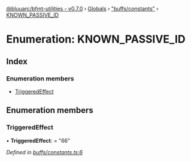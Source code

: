 [@bluuarc/bfmt-utilities - v0.7.0](../README.md) › [Globals](../globals.md) › ["buffs/constants"](../modules/_buffs_constants_.md) › [KNOWN_PASSIVE_ID](_buffs_constants_.known_passive_id.md)

# Enumeration: KNOWN_PASSIVE_ID

## Index

### Enumeration members

* [TriggeredEffect](_buffs_constants_.known_passive_id.md#triggeredeffect)

## Enumeration members

###  TriggeredEffect

• **TriggeredEffect**: = "66"

*Defined in [buffs/constants.ts:6](https://github.com/BluuArc/bfmt-utilities/blob/master/src/buffs/constants.ts#L6)*
